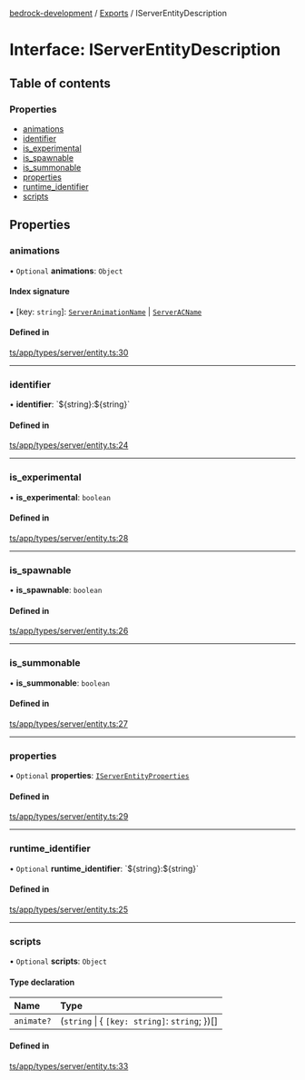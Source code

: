 [bedrock-development](../README.md) / [Exports](../modules.md) / IServerEntityDescription

# Interface: IServerEntityDescription

## Table of contents

### Properties

- [animations](IServerEntityDescription.md#animations)
- [identifier](IServerEntityDescription.md#identifier)
- [is\_experimental](IServerEntityDescription.md#is_experimental)
- [is\_spawnable](IServerEntityDescription.md#is_spawnable)
- [is\_summonable](IServerEntityDescription.md#is_summonable)
- [properties](IServerEntityDescription.md#properties)
- [runtime\_identifier](IServerEntityDescription.md#runtime_identifier)
- [scripts](IServerEntityDescription.md#scripts)

## Properties

### animations

• `Optional` **animations**: `Object`

#### Index signature

▪ [key: `string`]: [`ServerAnimationName`](../modules.md#serveranimationname) \| [`ServerACName`](../modules.md#serveracname)

#### Defined in

[ts/app/types/server/entity.ts:30](https://github.com/DauntlessStudio/Bedrock-Developments/blob/c7d1542/ts/app/types/server/entity.ts#L30)

___

### identifier

• **identifier**: \`$\{string}:$\{string}\`

#### Defined in

[ts/app/types/server/entity.ts:24](https://github.com/DauntlessStudio/Bedrock-Developments/blob/c7d1542/ts/app/types/server/entity.ts#L24)

___

### is\_experimental

• **is\_experimental**: `boolean`

#### Defined in

[ts/app/types/server/entity.ts:28](https://github.com/DauntlessStudio/Bedrock-Developments/blob/c7d1542/ts/app/types/server/entity.ts#L28)

___

### is\_spawnable

• **is\_spawnable**: `boolean`

#### Defined in

[ts/app/types/server/entity.ts:26](https://github.com/DauntlessStudio/Bedrock-Developments/blob/c7d1542/ts/app/types/server/entity.ts#L26)

___

### is\_summonable

• **is\_summonable**: `boolean`

#### Defined in

[ts/app/types/server/entity.ts:27](https://github.com/DauntlessStudio/Bedrock-Developments/blob/c7d1542/ts/app/types/server/entity.ts#L27)

___

### properties

• `Optional` **properties**: [`IServerEntityProperties`](IServerEntityProperties.md)

#### Defined in

[ts/app/types/server/entity.ts:29](https://github.com/DauntlessStudio/Bedrock-Developments/blob/c7d1542/ts/app/types/server/entity.ts#L29)

___

### runtime\_identifier

• `Optional` **runtime\_identifier**: \`$\{string}:$\{string}\`

#### Defined in

[ts/app/types/server/entity.ts:25](https://github.com/DauntlessStudio/Bedrock-Developments/blob/c7d1542/ts/app/types/server/entity.ts#L25)

___

### scripts

• `Optional` **scripts**: `Object`

#### Type declaration

| Name | Type |
| :------ | :------ |
| `animate?` | (`string` \| \{ `[key: string]`: `string`;  })[] |

#### Defined in

[ts/app/types/server/entity.ts:33](https://github.com/DauntlessStudio/Bedrock-Developments/blob/c7d1542/ts/app/types/server/entity.ts#L33)
